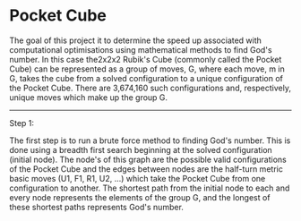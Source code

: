 # Pocket Cube

The goal of this project it to determine the speed up associated with computational optimisations using mathematical methods to find God's number. In this case the2x2x2 Rubik's Cube (commonly called the Pocket Cube) can be represented as a group of moves, G,  where each move, m in G, takes the cube from a solved configuration to a unique configuration of the Pocket Cube. There are 3,674,160 such configurations and, respectively, unique moves which make up the group G.

--------------------------------------------------------------
Step 1:

The first step is to run a brute force method to finding God's number. This is done using a breadth first search beginning at the solved configuration (initial node). The node's of this graph are the possible valid configurations of the Pocket Cube and the edges between nodes are the half-turn metric basic moves (U1, F1, R1, U2, ...) which take the Pocket Cube from one configuration to another. The shortest path from the initial node to each and every node represents the elements of the group G, and the longest of these shortest paths represents God's number.
